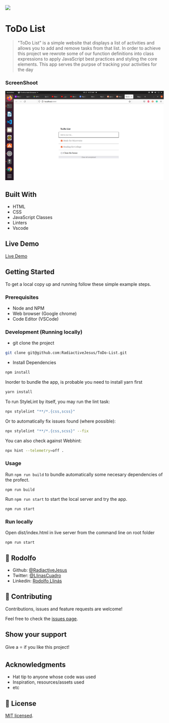 ![](https://img.shields.io/badge/Microverse-blueviolet)

# ToDo List

> "ToDo List" is a simple website that displays a list of activities and allows you to add and remove tasks from that list. In order to achieve this project we rewrote some of our function definitions into class expressions to apply JavaScript best practices and styling the core elements. This app serves the purpse of tracking your activities for the day


### ScreenShoot
![screenshot](./image/Milestone2.png)


## Built With

- HTML
- CSS 
- JavaScript Classes
- Linters
- Vscode

## Live Demo

[Live Demo](https://radiactivejesus.github.io/ToDo-List/)

## Getting Started

To get a local copy up and running follow these simple example steps.

### Prerequisites

- Node and NPM
- Web browser (Google chrome)
- Code Editor (VSCode)

### Development (Running locally)

- git clone the project

```bash 
git clone git@github.com:RadiactiveJesus/ToDo-List.git
```

- Install Dependencies

```bash
npm install
```
Inorder to bundle the app, is probable you need to install yarn first

```bash
yarn install
```

To run StyleLint by itself, you may run the lint task:

```bash
npx stylelint "**/*.{css,scss}"
```

Or to automatically fix issues found (where possible):

```bash
npx stylelint "**/*.{css,scss}" --fix
```

You can also check against Webhint:

```bash
npx hint --telemetry=off .
```

### Usage
Run `npm run build` to bundle automatically some necesary dependencies of the profect.

```
npm run build
```

Run `npm run start` to start the local server and try the app.

```
npm run start
```

### Run locally
Open dist/index.html in live server from the command line on root folder

```
npm run start
```

  ## 👤 **Rodolfo**

- Github: [@RadiactiveJesus](https://github.com/RadiactiveJesus)
- Twitter: [@LlinasCuadro](https://twitter.com/LlinasCuadro)
- Linkedin: [Rodolfo Llinás](https://www.linkedin.com/in/rodolfo-llin%C3%A1s-691b50181/)


## 🤝 Contributing

Contributions, issues and feature requests are welcome!

Feel free to check the [issues page](https://github.com/RadiactiveJesus/ToDo-List/issues).

## Show your support

Give a ⭐️ if you like this project!

## Acknowledgments

- Hat tip to anyone whose code was used
- Inspiration, resources/assets used
- etc

## 📝 License

[MIT licensed](https://github.com/Debas-31/awesomebooks/blob/Milestone-1-manage-book-collection/MIT.md).